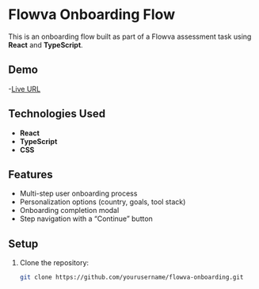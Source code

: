 # Flowva Onboarding Flow

This is an onboarding flow built as part of a Flowva assessment task using **React** and **TypeScript**.

## Demo

-[Live URL](https://flowva-onboarding.vercel.app/)

## Technologies Used

- **React**
- **TypeScript**
- **CSS**

## Features

- Multi-step user onboarding process
- Personalization options (country, goals, tool stack)
- Onboarding completion modal
- Step navigation with a “Continue” button

## Setup

1. Clone the repository:
   ```bash
   git clone https://github.com/yourusername/flowva-onboarding.git
   ```
